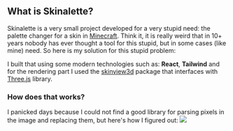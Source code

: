 ## What is Skinalette?
Skinalette is a very small project developed for a very stupid need: the palette changer for a skin in [Minecraft](https://www.minecraft.net/ "Minecraft"). Think it, it is really weird that in 10+ years nobody has ever thought a tool for this stupid, but in some cases (like mine) need. So here is my solution for this stupid problem:

I built that using some modern technologies such as: **React**, **Tailwind** and for the rendering part I used the [skinview3d](https://github.com/bs-community/skinview3d "skinview3d") package that interfaces with [Three.js](https://threejs.org/ "Three.js") library.

### How does that works?

I panicked days because I could not find a good library for parsing pixels in the image and replacing them, but here's how I figured out:
![](https://i.imgur.com/GyUCLl0.png)